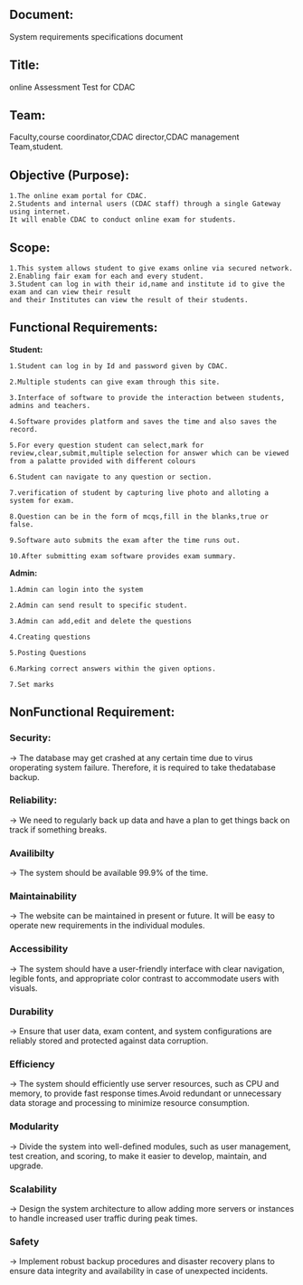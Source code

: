 ## Document:
System requirements specifications document

## Title:
online Assessment Test for CDAC

## Team:
Faculty,course coordinator,CDAC director,CDAC management Team,student.

## Objective (Purpose):
	1.The online exam portal for CDAC.
	2.Students and internal users (CDAC staff) through a single Gateway using internet.
	It will enable CDAC to conduct online exam for students.

## Scope:
	1.This system allows student to give exams online via secured network.
	2.Enabling fair exam for each and every student.
	3.Student can log in with their id,name and institute id to give the exam and can view their result 
	and their Institutes can view the result of their students.

## Functional Requirements:

<b>Student:</b>
	
	1.Student can log in by Id and password given by CDAC.

	2.Multiple students can give exam through this site.
	
	3.Interface of software to provide the interaction between students,
	admins and teachers.
	
	4.Software provides platform and saves the time and also saves the record.
	
	5.For every question student can select,mark for review,clear,submit,multiple selection for answer which can be viewed from a palatte provided with different colours
	
	6.Student can navigate to any question or section.
	
	7.verification of student by capturing live photo and alloting a 
	system for exam.
  	
	8.Question can be in the form of mcqs,fill in the blanks,true or false.
	
	9.Software auto submits the exam after the time runs out.
	
	10.After submitting exam software provides exam summary.

<b>Admin:</b>
	
	1.Admin can login into the system 
	
	2.Admin can send result to specific student.
	
	3.Admin can add,edit and delete the questions
	
	4.Creating questions
	
	5.Posting Questions
	
	6.Marking correct answers within the given options.
	
	7.Set marks


## NonFunctional Requirement:

### Security:
-> The database may get crashed at any certain time due to virus oroperating system failure. Therefore, it is required to take thedatabase backup.

### Reliability:
-> We need to regularly back up data and have a plan to get things back on track if something breaks.

### Availibilty
-> The system should be available 99.9% of the time.

### Maintainability
-> The website can be maintained in present or future. It will be easy to operate new requirements in the individual modules.

### Accessibility
-> The system should have a user-friendly interface with clear navigation, legible fonts, and appropriate color contrast to accommodate users with visuals.

### Durability
-> Ensure that user data, exam content, and system configurations are reliably stored and protected against data corruption.

### Efficiency
-> The system should efficiently use server resources, such as CPU and memory, to provide fast response times.Avoid redundant or unnecessary data storage and processing to minimize resource consumption.

### Modularity
-> Divide the system into well-defined modules, such as user management, test creation, and scoring, to make it easier to develop, maintain, and upgrade.

### Scalability
-> Design the system architecture to allow adding more servers or instances to handle increased user traffic during peak times.

### Safety
-> Implement robust backup procedures and disaster recovery plans to ensure data integrity and availability in case of unexpected incidents.
